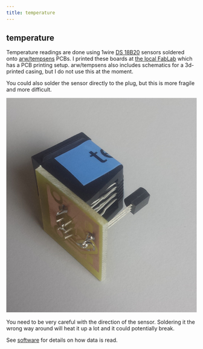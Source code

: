 ```yaml
---
title: temperature
---
```


## temperature

Temperature readings are done using 1wire [DS 18B20](https://www.reichelt.de/ICs-CA-HV-/DS-18B20/3/index.html?ACTION=3&LA=446&ARTICLE=58169&GROUPID=7209&artnr=DS+18B20) sensors soldered onto [arw/tempsens](https://gitlab.cs.fau.de/arw/tempsens) PCBs. I printed these boards at [the local FabLab](http://fablab.fau.de/) which has a PCB printing setup. arw/tempsens also includes schematics for a 3d-printed casing, but I do not use this at the moment.

You could also solder the sensor directly to the plug, but this is more fragile and more difficult.

![Temperature sensing module](images/temp_sensor.png)

You need to be very careful with the direction of the sensor. Soldering it the wrong way around will heat it up a lot and it could potentially break.

See [software](software.html) for details on how data is read.